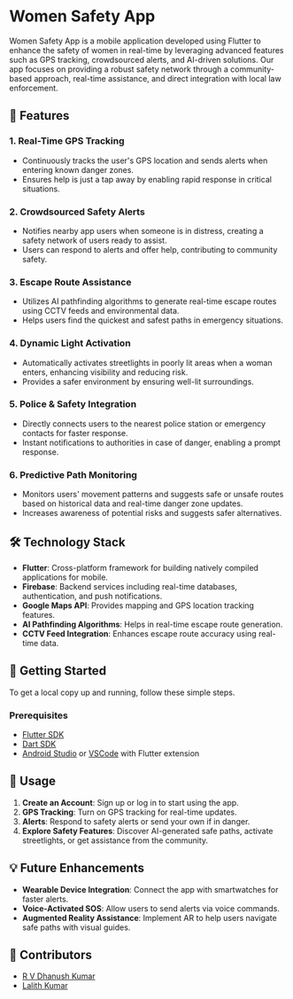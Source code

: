 # Women Safety App

Women Safety App is a mobile application developed using Flutter to enhance the safety of women in real-time by leveraging advanced features such as GPS tracking, crowdsourced alerts, and AI-driven solutions. Our app focuses on providing a robust safety network through a community-based approach, real-time assistance, and direct integration with local law enforcement.

## 🚀 Features

### 1. **Real-Time GPS Tracking**
- Continuously tracks the user's GPS location and sends alerts when entering known danger zones.
- Ensures help is just a tap away by enabling rapid response in critical situations.

### 2. **Crowdsourced Safety Alerts**
- Notifies nearby app users when someone is in distress, creating a safety network of users ready to assist.
- Users can respond to alerts and offer help, contributing to community safety.

### 3. **Escape Route Assistance**
- Utilizes AI pathfinding algorithms to generate real-time escape routes using CCTV feeds and environmental data.
- Helps users find the quickest and safest paths in emergency situations.

### 4. **Dynamic Light Activation**
- Automatically activates streetlights in poorly lit areas when a woman enters, enhancing visibility and reducing risk.
- Provides a safer environment by ensuring well-lit surroundings.

### 5. **Police & Safety Integration**
- Directly connects users to the nearest police station or emergency contacts for faster response.
- Instant notifications to authorities in case of danger, enabling a prompt response.

### 6. **Predictive Path Monitoring**
- Monitors users' movement patterns and suggests safe or unsafe routes based on historical data and real-time danger zone updates.
- Increases awareness of potential risks and suggests safer alternatives.

## 🛠️ Technology Stack

- **Flutter**: Cross-platform framework for building natively compiled applications for mobile.
- **Firebase**: Backend services including real-time databases, authentication, and push notifications.
- **Google Maps API**: Provides mapping and GPS location tracking features.
- **AI Pathfinding Algorithms**: Helps in real-time escape route generation.
- **CCTV Feed Integration**: Enhances escape route accuracy using real-time data.

## 📱 Getting Started

To get a local copy up and running, follow these simple steps.

### Prerequisites

- [Flutter SDK](https://flutter.dev/docs/get-started/install)
- [Dart SDK](https://dart.dev/get-dart)
- [Android Studio](https://developer.android.com/studio) or [VSCode](https://code.visualstudio.com/) with Flutter extension

## 📖 Usage

1. **Create an Account**: Sign up or log in to start using the app.
2. **GPS Tracking**: Turn on GPS tracking for real-time updates.
3. **Alerts**: Respond to safety alerts or send your own if in danger.
4. **Explore Safety Features**: Discover AI-generated safe paths, activate streetlights, or get assistance from the community.

## 💡 Future Enhancements

- **Wearable Device Integration**: Connect the app with smartwatches for faster alerts.
- **Voice-Activated SOS**: Allow users to send alerts via voice commands.
- **Augmented Reality Assistance**: Implement AR to help users navigate safe paths with visual guides.

## 👥 Contributors

- [R V Dhanush Kumar](https://github.com/RVDhanushkumar)
- [Lalith Kumar](https://github.com/LalithKumar77)
